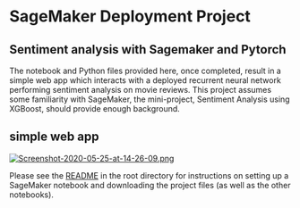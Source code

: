 # SageMaker Deployment Project
## Sentiment analysis with Sagemaker and Pytorch

The notebook and Python files provided here, once completed, result in a simple web app which interacts with a deployed recurrent neural network performing sentiment analysis on movie reviews. This project assumes some familiarity with SageMaker, the mini-project, Sentiment Analysis using XGBoost, should provide enough background.

## simple web app 
[![Screenshot-2020-05-25-at-14-26-09.png](https://i.postimg.cc/qvQQ0yGK/Screenshot-2020-05-25-at-14-26-09.png)](https://postimg.cc/87JLmF9k)

Please see the [README](https://github.com/udacity/sagemaker-deployment/tree/master/README.md) in the root directory for instructions on setting up a SageMaker notebook and downloading the project files (as well as the other notebooks).
